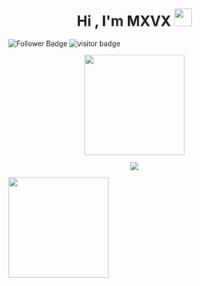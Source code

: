 <h1 align="center">Hi , I'm MXVX <img src="https://media.giphy.com/media/hvRJCLFzcasrR4ia7z/giphy.gif" width="35"></h1>

![Follower Badge](https://img.shields.io/github/followers/MXVXID)
![visitor badge](https://visitor-badge.glitch.me/badge?page_id=MXVXID.visitor-badge)
<p align="center">
  <img height="200" height="auto" src="https://user-images.githubusercontent.com/29645826/200191913-b8034115-28b4-42a6-b8dc-3eaf6a0ad636.png">
<p align="center">
  <a href="https://github.com/DenverCoder1/readme-typing-svg"><img src="https://readme-typing-svg.herokuapp.com?font=Fira+Code&pause=1000&color=793771&width=435&lines=Welcome+To+Github+MXVX+Enjoy+visit+;Don't+forget+for+a+cofee"></a>
</p>



<img height="200" height="auto" src="https://user-images.githubusercontent.com/29645826/200337393-61e672d9-743a-41c0-bd22-0b9c95dad58f.gif">
